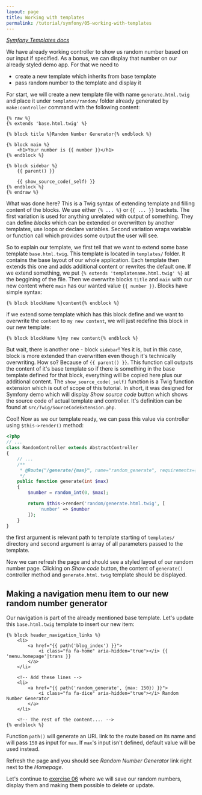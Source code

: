 ```yaml
---
layout: page
title: Working with templates
permalink: /tutorial/symfony/05-working-with-templates
---
```


[_Symfony Templates docs_](https://symfony.com/doc/current/templates.html)

We have already working controller to show us random number based on our input if specified. As a bonus, we can display
that number on our already styled demo app. For that we need to

- create a new template which inherits from base template
- pass random number to the template and display it

For start, we will create a new template file with name `generate.html.twig` and place it
under `templates/random/` folder already generated by `make:controller` command with the following
content:

```twig
{% raw %}
{% extends 'base.html.twig' %}

{% block title %}Random Number Generator{% endblock %}

{% block main %}
    <h1>Your number is {{ number }}</h1>
{% endblock %}

{% block sidebar %}
    {{ parent() }}

    {{ show_source_code(_self) }}
{% endblock %}
{% endraw %}
```

What was done here? This is a Twig syntax of extending template and filling content of the blocks. We use either `{% ... %}`
or `{{ ... }}` brackets. The first variation is used for anything unrelated with output of something. They can define _blocks_
which can be extended or overwritten by another templates, use loops or declare variables. Second variation wraps variable or
function call which provides some output the user will see.

So to explain our template, we first tell that we want to extend some base template `base.html.twig`. This template is located
in `templates/` folder. It contains the base layout of our whole application. Each template then extends this one and adds
additional content or rewrites the default one. If we extend something, we put `{% extends 'templatename.html.twig' %}`
at the beggining of the file. Then we overwrite blocks `title` and `main` with our new content where `main` has our wanted
value `{{ number }}`. Blocks have simple syntax:

```twig
{% block blockName %}content{% endblock %}
```

if we extend some template which has this block define and we want to overwrite the `content` to `my new content`, we will just
redefine this block in our new template:

```twig
{% block blockName %}my new content{% endblock %}
```

But wait, there is another one - block `sidebar`! Yes it is, but in this case, block is more extended than overwritten even though
it's technically overwriting. How so? Because of `{{ parent() }}`. This function call outputs the content of it's base template so if there
is something in the base template defined for that block, everything will be copied here plus our additional content.
The `show_source_code(_self)` function is a Twig function extension which is out of scope of this tutorial. In short, it was designed for
Symfony demo which will display _Show source code_ button which shows the source code of actual template and controller. It's definition
can be found at `src/Twig/SourceCodeExtension.php`.

Cool! Now as we our template ready, we can pass this value via controller using `$this->render()` method:

```php
<?php
// ...
class RandomController extends AbstractController
{
    // ...
    /**
     * @Route("/generate/{max}", name="random_generate", requirements={"max": "\d+"}, defaults={"max": 100})
     */
    public function generate(int $max)
    {
        $number = random_int(0, $max);

        return $this->render('random/generate.html.twig', [
            'number' => $number
        ]);
    }
}
```

the first argument is relevant path to template starting of `templates/` directory and second argument is array of all
parameters passed to the template.

Now we can refresh the page and should see a styled layout of our random number page. Clicking on _Show code_ button,
the content of `generate()` controller method and `generate.html.twig` template should be displayed.

## Making a navigation menu item to our new random number generator

Our navigation is part of the already mentioned base template. Let's update this `base.html.twig` template to insert our new item:

```twig
{% block header_navigation_links %}
    <li>
        <a href="{{ path('blog_index') }}">
            <i class="fa fa-home" aria-hidden="true"></i> {{ 'menu.homepage'|trans }}
        </a>
    </li>

    <!-- Add these lines -->
    <li>
        <a href="{{ path('random_generate', {max: 150}) }}">
            <i class="fa fa-dice" aria-hidden="true"></i> Random Number Generator
        </a>
    </li>

    <!-- The rest of the content.... -->
{% endblock %}
```

Function `path()` will generate an URL link to the route based on its name and will pass
`150` as input for `max`. If `max`'s input isn't defined, default value will be used instead.

Refresh the page and you should see _Random Number Generator_ link right next to the _Homepage_.

Let's continue to [exercise 06](/tutorial/symfony/06-working-with-database) where we will save our random numbers, display them
and making them possible to delete or update.

